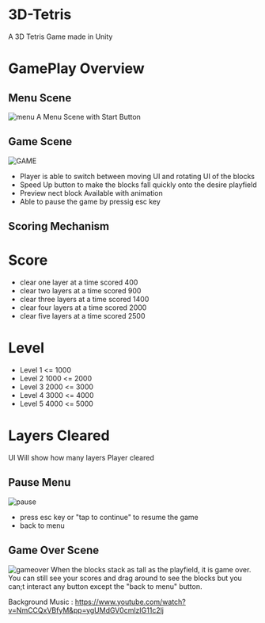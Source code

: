 # 3D-Tetris
A 3D Tetris Game made in Unity

# GamePlay Overview #


## Menu Scene ##
![menu](https://github.com/howmun00/3D-Tetris/assets/115034398/8e704ea2-04ba-4f05-ba67-d0edf8466541)
A Menu Scene with Start Button

## Game Scene ##
![GAME](https://github.com/howmun00/3D-Tetris/assets/115034398/5ca437c8-78dd-4d5c-9556-77524619dbac)

  - Player is able to switch between moving UI and rotating UI of the blocks
  - Speed Up button to make the blocks fall quickly onto the desire playfield
  - Preview nect block Available with animation
  - Able to pause the game by pressig esc key

## Scoring Mechanism ##
# Score #
  - clear one layer at a time scored 400
  - clear two layers at a time scored 900
  - clear three layers at a time scored 1400
  - clear four layers at a time scored 2000
  - clear five layers at a time scored 2500

# Level #
  - Level 1 <= 1000
  - Level 2 1000 <= 2000
  - Level 3 2000 <= 3000
  - Level 4 3000 <= 4000
  - Level 5 4000 <= 5000

# Layers Cleared #
UI Will show how many layers Player cleared

## Pause Menu ##
![pause](https://github.com/howmun00/3D-Tetris/assets/115034398/e983498d-e090-4a8a-9a32-88fa3ec5cc9f)
  - press esc key or "tap to continue" to resume the game
  - back to menu

## Game Over Scene ##
![gameover](https://github.com/howmun00/3D-Tetris/assets/115034398/95f88a3a-2571-4fd5-8d11-a397b7495a8c)
When the blocks stack as tall as the playfield, it is game over. You can still see your scores and drag around to see the blocks but you can;t interact any button except the "back to menu" button.

Background Music : https://www.youtube.com/watch?v=NmCCQxVBfyM&pp=ygUMdGV0cmlzIG11c2lj

